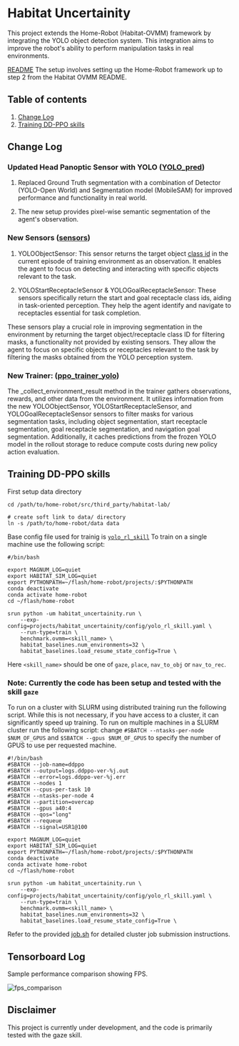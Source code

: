 # Habitat Uncertainity
This project extends the Home-Robot (Habitat-OVMM) framework by integrating the YOLO object detection system. This integration aims to improve the robot's ability to perform manipulation tasks in real environments.

[README](https://github.com/facebookresearch/home-robot/tree/main/projects/habitat_ovmm) 
The setup involves setting up the Home-Robot framework up to step 2 from the Habitat OVMM README.

## Table of contents
   1. [Change Log](#changes-for-integrating-model)
   2. [Training DD-PPO skills](#training-dd-ppo-skills)

## Change Log 

### Updated Head Panoptic Sensor with YOLO ([YOLO_pred](https://github.com/AnandSingh-0619/home-robot/blob/yolo-sam/projects/habitat_uncertainity/utils/YOLO_pred.py))

1. Replaced Ground Truth segmentation with a combination of Detector (YOLO-Open World) and Segmentation model (MobileSAM) for improved performance and functionality in real world.

2. The new setup provides pixel-wise semantic segmentation of the agent's observation.

### New Sensors ([sensors](https://github.com/AnandSingh-0619/home-robot/blob/yolo-sam/projects/habitat_uncertainity/task/sensors.py))
1. YOLOObjectSensor: This sensor returns the target object [class id](https://github.com/AnandSingh-0619/home-robot/blob/3c10988a465a89837838e42bbae53ae4a6df79f0/projects/habitat_uncertainity/utils/YOLO_pred.py#L22C1-L49C2) in the current episode of training environment as an observation. It enables the agent to focus on detecting and interacting with specific objects relevant to the task.

2. YOLOStartReceptacleSensor & YOLOGoalReceptacleSensor: These sensors specifically return the start and goal receptacle class ids, aiding in task-oriented perception. They help the agent identify and navigate to receptacles essential for task completion.

These sensors play a crucial role in improving segmentation in the environment by returning the target object/receptacle class ID for filtering masks, a functionality not provided by existing sensors. They allow the agent to focus on specific objects or receptacles relevant to the task by filtering the masks obtained from the YOLO perception system.  

### New Trainer: ([ppo_trainer_yolo](https://github.com/AnandSingh-0619/home-robot/blob/yolo-sam/projects/habitat_uncertainity/trainers/ppo_trainer_yolo.py))
The _collect_environment_result method in the trainer gathers observations, rewards, and other data from the environment. It utilizes information from the new YOLOObjectSensor, YOLOStartReceptacleSensor, and YOLOGoalReceptacleSensor sensors to filter masks for various segmentation tasks, including object segmentation, start receptacle segmentation, goal receptacle segmentation, and navigation goal segmentation. Additionally, it caches predictions from the frozen YOLO model in the rollout storage to reduce compute costs during new policy action evaluation.

## Training DD-PPO skills

First setup data directory
```
cd /path/to/home-robot/src/third_party/habitat-lab/

# create soft link to data/ directory
ln -s /path/to/home-robot/data data
```
Base config file used for trainig is [`yolo_rl_skill`](https://github.com/AnandSingh-0619/home-robot/blob/yolo-sam/projects/habitat_uncertainity/config/yolo_rl_skill.yaml) 
To train on a single machine use the following script:
```
#/bin/bash

export MAGNUM_LOG=quiet
export HABITAT_SIM_LOG=quiet
export PYTHONPATH=~/flash/home-robot/projects/:$PYTHONPATH
conda deactivate
conda activate home-robot
cd ~/flash/home-robot 

srun python -um habitat_uncertainity.run \
    --exp-config=projects/habitat_uncertainity/config/yolo_rl_skill.yaml \
    --run-type=train \
    benchmark.ovmm=<skill_name> \
    habitat_baselines.num_environments=32 \
    habitat_baselines.load_resume_state_config=True \
```
Here `<skill_name>` should be one of `gaze`, `place`, `nav_to_obj` or `nav_to_rec`.
### Note: Currently the code has been setup and tested with the skill `gaze`
To run on a cluster with SLURM using distributed training run the following script. While this is not necessary, if you have access to a cluster, it can significantly speed up training. To run on multiple machines in a SLURM cluster run the following script: change `#SBATCH --ntasks-per-node $NUM_OF_GPUS` and `$SBATCH --gpus $NUM_OF_GPUS` to specify the number of GPUS to use per requested machine.

```
#!/bin/bash
#SBATCH --job-name=ddppo
#SBATCH --output=logs.ddppo-ver-%j.out
#SBATCH --error=logs.ddppo-ver-%j.err
#SBATCH --nodes 1
#SBATCH --cpus-per-task 10
#SBATCH --ntasks-per-node 4
#SBATCH --partition=overcap
#SBATCH --gpus a40:4
#SBATCH --qos="long"
#SBATCH --requeue
#SBATCH --signal=USR1@100

export MAGNUM_LOG=quiet
export HABITAT_SIM_LOG=quiet
export PYTHONPATH=~/flash/home-robot/projects/:$PYTHONPATH
conda deactivate
conda activate home-robot
cd ~/flash/home-robot 

srun python -um habitat_uncertainity.run \
    --exp-config=projects/habitat_uncertainity/config/yolo_rl_skill.yaml \
    --run-type=train \
    benchmark.ovmm=<skill_name> \
    habitat_baselines.num_environments=32 \
    habitat_baselines.load_resume_state_config=True \
```


Refer to the provided  [job.sh](https://github.com/AnandSingh-0619/home-robot/blob/yolo-sam/job.sh) for detailed cluster job submission instructions.

## Tensorboard Log
Sample performance comparison showing FPS.

![fps_comparison](https://drive.google.com/uc?export=view&id=1WayMUi1FTZWsDtTC5WXsGv3EtbDt6iUA)

## Disclaimer
This project is currently under development, and the code is primarily tested with the gaze skill.
